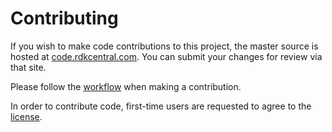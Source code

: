 Contributing
============

If you wish to make code contributions to this project, the master source is
hosted at [code.rdkcentral.com](https://code.rdkcentral.com/r/#/admin/projects/rdkb/components/opensource/ccsp/hal/rdk-wifi-hal).
You can submit your changes for review via that site.

Please follow the [workflow](https://wiki.rdkcentral.com/display/CMF/Gerrit+Development+Workflow) when making a contribution.

In order to contribute code, first-time users are requested to agree to the [license](https://wiki.rdkcentral.com/signup.action).


